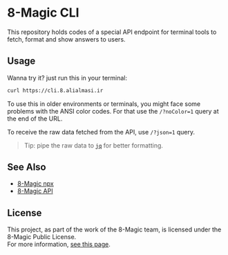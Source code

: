 # 8-Magic CLI

This repository holds codes of a special API endpoint for terminal tools to fetch, format and show answers to users.

## Usage

Wanna try it? just run this in your terminal:

```bash
curl https://cli.8.alialmasi.ir
```

To use this in older environments or terminals, you might face some problems with the ANSI color codes. For that use the `/?noColor=1` query at the end of the URL.

To receive the raw data fetched from the API, use `/?json=1` query.

> Tip: pipe the raw data to [`jq`](https://github.com/jqlang/jq) for better formatting.

## See Also

- [8-Magic npx](https://github.com/8-Magic/8-magic-npx)
- [8-Magic API](https://api.8.alialmasi.ir)

## License

This project, as part of the work of the 8-Magic team, is licensed under the 8-Magic Public License.  
For more information, [see this page](https://8-magic.github.io/8-Magic-Public-License/).
